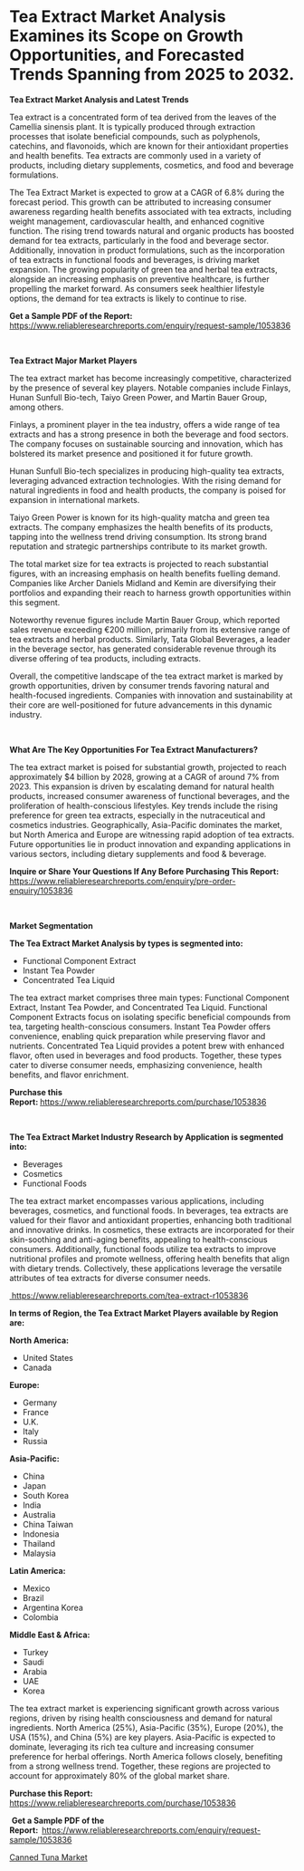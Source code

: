 <p><h1>Tea Extract Market Analysis Examines its Scope on Growth Opportunities, and Forecasted Trends Spanning from 2025 to 2032.</h1></p><p><strong>Tea Extract Market Analysis and Latest Trends</strong></p>
<p><p>Tea extract is a concentrated form of tea derived from the leaves of the Camellia sinensis plant. It is typically produced through extraction processes that isolate beneficial compounds, such as polyphenols, catechins, and flavonoids, which are known for their antioxidant properties and health benefits. Tea extracts are commonly used in a variety of products, including dietary supplements, cosmetics, and food and beverage formulations.</p><p>The Tea Extract Market is expected to grow at a CAGR of 6.8% during the forecast period. This growth can be attributed to increasing consumer awareness regarding health benefits associated with tea extracts, including weight management, cardiovascular health, and enhanced cognitive function. The rising trend towards natural and organic products has boosted demand for tea extracts, particularly in the food and beverage sector. Additionally, innovation in product formulations, such as the incorporation of tea extracts in functional foods and beverages, is driving market expansion. The growing popularity of green tea and herbal tea extracts, alongside an increasing emphasis on preventive healthcare, is further propelling the market forward. As consumers seek healthier lifestyle options, the demand for tea extracts is likely to continue to rise.</p></p>
<p><strong>Get a Sample PDF of the Report:&nbsp;</strong> <a href="https://www.reliableresearchreports.com/enquiry/request-sample/1053836?utm_campaign=2263&utm_medium=2&utm_source=Github&utm_content=ia&utm_term=14022025&utm_id=tea-extract">https://www.reliableresearchreports.com/enquiry/request-sample/1053836</a></p>
<p>&nbsp;</p>
<p><strong>Tea Extract Major Market Players</strong></p>
<p><p>The tea extract market has become increasingly competitive, characterized by the presence of several key players. Notable companies include Finlays, Hunan Sunfull Bio-tech, Taiyo Green Power, and Martin Bauer Group, among others. </p><p>Finlays, a prominent player in the tea industry, offers a wide range of tea extracts and has a strong presence in both the beverage and food sectors. The company focuses on sustainable sourcing and innovation, which has bolstered its market presence and positioned it for future growth.</p><p>Hunan Sunfull Bio-tech specializes in producing high-quality tea extracts, leveraging advanced extraction technologies. With the rising demand for natural ingredients in food and health products, the company is poised for expansion in international markets.</p><p>Taiyo Green Power is known for its high-quality matcha and green tea extracts. The company emphasizes the health benefits of its products, tapping into the wellness trend driving consumption. Its strong brand reputation and strategic partnerships contribute to its market growth.</p><p>The total market size for tea extracts is projected to reach substantial figures, with an increasing emphasis on health benefits fuelling demand. Companies like Archer Daniels Midland and Kemin are diversifying their portfolios and expanding their reach to harness growth opportunities within this segment.</p><p>Noteworthy revenue figures include Martin Bauer Group, which reported sales revenue exceeding €200 million, primarily from its extensive range of tea extracts and herbal products. Similarly, Tata Global Beverages, a leader in the beverage sector, has generated considerable revenue through its diverse offering of tea products, including extracts.</p><p>Overall, the competitive landscape of the tea extract market is marked by growth opportunities, driven by consumer trends favoring natural and health-focused ingredients. Companies with innovation and sustainability at their core are well-positioned for future advancements in this dynamic industry.</p></p>
<p>&nbsp;</p>
<p><strong>What Are The Key Opportunities For Tea Extract Manufacturers?</strong></p>
<p><p>The tea extract market is poised for substantial growth, projected to reach approximately $4 billion by 2028, growing at a CAGR of around 7% from 2023. This expansion is driven by escalating demand for natural health products, increased consumer awareness of functional beverages, and the proliferation of health-conscious lifestyles. Key trends include the rising preference for green tea extracts, especially in the nutraceutical and cosmetics industries. Geographically, Asia-Pacific dominates the market, but North America and Europe are witnessing rapid adoption of tea extracts. Future opportunities lie in product innovation and expanding applications in various sectors, including dietary supplements and food & beverage.</p></p>
<p><strong>Inquire or Share Your Questions If Any Before Purchasing This Report:</strong> <a href="https://www.reliableresearchreports.com/enquiry/pre-order-enquiry/1053836?utm_campaign=2263&utm_medium=2&utm_source=Github&utm_content=ia&utm_term=14022025&utm_id=tea-extract">https://www.reliableresearchreports.com/enquiry/pre-order-enquiry/1053836</a></p>
<p>&nbsp;</p>
<p><strong>Market Segmentation</strong></p>
<p><strong>The Tea Extract Market Analysis by types is segmented into:</strong></p>
<p><ul><li>Functional Component Extract</li><li>Instant Tea Powder</li><li>Concentrated Tea Liquid</li></ul></p>
<p><p>The tea extract market comprises three main types: Functional Component Extract, Instant Tea Powder, and Concentrated Tea Liquid. Functional Component Extracts focus on isolating specific beneficial compounds from tea, targeting health-conscious consumers. Instant Tea Powder offers convenience, enabling quick preparation while preserving flavor and nutrients. Concentrated Tea Liquid provides a potent brew with enhanced flavor, often used in beverages and food products. Together, these types cater to diverse consumer needs, emphasizing convenience, health benefits, and flavor enrichment.</p></p>
<p><strong>Purchase this Report:&nbsp;</strong><a href="https://www.reliableresearchreports.com/purchase/1053836?utm_campaign=2263&utm_medium=2&utm_source=Github&utm_content=ia&utm_term=14022025&utm_id=tea-extract">https://www.reliableresearchreports.com/purchase/1053836</a></p>
<p>&nbsp;</p>
<p><strong>The Tea Extract Market Industry Research by Application is segmented into:</strong></p>
<p><ul><li>Beverages</li><li>Cosmetics</li><li>Functional Foods</li></ul></p>
<p><p>The tea extract market encompasses various applications, including beverages, cosmetics, and functional foods. In beverages, tea extracts are valued for their flavor and antioxidant properties, enhancing both traditional and innovative drinks. In cosmetics, these extracts are incorporated for their skin-soothing and anti-aging benefits, appealing to health-conscious consumers. Additionally, functional foods utilize tea extracts to improve nutritional profiles and promote wellness, offering health benefits that align with dietary trends. Collectively, these applications leverage the versatile attributes of tea extracts for diverse consumer needs.</p></p>
<p><a href="https://www.reliableresearchreports.com/tea-extract-r1053836?utm_campaign=2263&utm_medium=2&utm_source=Github&utm_content=ia&utm_term=14022025&utm_id=tea-extract">&nbsp;https://www.reliableresearchreports.com/tea-extract-r1053836</a></p>
<p><strong>In terms of Region, the Tea Extract Market Players available by Region are:</strong></p>
<p>
    <p> <strong> North America: </strong>
        <ul>
            <li>United States</li>
            <li>Canada</li>
        </ul>
        </p> 
    <p> <strong> Europe: </strong>
        <ul>
            <li>Germany</li>
            <li>France</li>
            <li>U.K.</li>
            <li>Italy</li>
            <li>Russia</li>
        </ul>
        </p> 
    <p> <strong> Asia-Pacific: </strong>
        <ul>
            <li>China</li>
            <li>Japan</li>
            <li>South Korea</li>
            <li>India</li>
            <li>Australia</li>
            <li>China Taiwan</li>
            <li>Indonesia</li>
            <li>Thailand</li>
            <li>Malaysia</li>
        </ul>
        </p> 
    <p> <strong> Latin America: </strong>
        <ul>
            <li>Mexico</li>
            <li>Brazil</li>
            <li>Argentina Korea</li>
            <li>Colombia</li>
        </ul>
        </p> 
    <p> <strong> Middle East & Africa: </strong>
        <ul>
            <li>Turkey</li>
            <li>Saudi</li>
            <li>Arabia</li>
            <li>UAE</li>
            <li>Korea</li>
        </ul>
    </p>
    </p>
<p><p>The tea extract market is experiencing significant growth across various regions, driven by rising health consciousness and demand for natural ingredients. North America (25%), Asia-Pacific (35%), Europe (20%), the USA (15%), and China (5%) are key players. Asia-Pacific is expected to dominate, leveraging its rich tea culture and increasing consumer preference for herbal offerings. North America follows closely, benefiting from a strong wellness trend. Together, these regions are projected to account for approximately 80% of the global market share.</p></p>
<p><strong>Purchase this Report: </strong><a href="https://www.reliableresearchreports.com/purchase/1053836?utm_campaign=2263&utm_medium=2&utm_source=Github&utm_content=ia&utm_term=14022025&utm_id=tea-extract">https://www.reliableresearchreports.com/purchase/1053836</a></p>
<p>&nbsp;<strong>Get a Sample PDF of the Report:&nbsp;&nbsp;</strong><a href="https://www.reliableresearchreports.com/enquiry/request-sample/1053836?utm_campaign=2263&utm_medium=2&utm_source=Github&utm_content=ia&utm_term=14022025&utm_id=tea-extract">https://www.reliableresearchreports.com/enquiry/request-sample/1053836</a></p>
<p><strong></strong></p>
<p><p><a href="https://github.com/stillsfloria19981/Market-Research-Report-List-1/blob/main/canned-tuna-market.md?utm_campaign=2263&utm_medium=2&utm_source=Github&utm_content=ia&utm_term=14022025&utm_id=tea-extract">Canned Tuna Market</a></p></p>